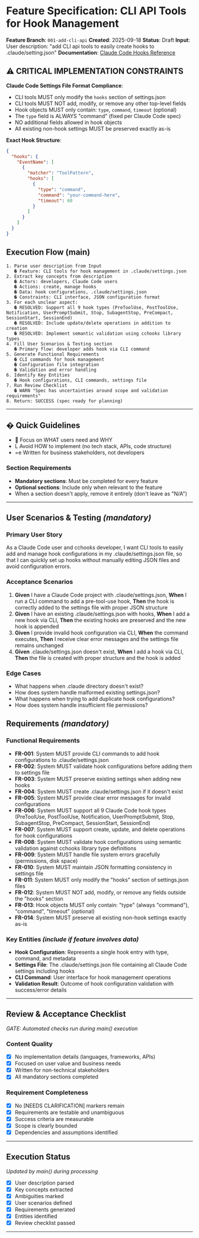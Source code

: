 # Feature Specification: CLI API Tools for Hook Management

**Feature Branch**: `001-add-cli-api`
**Created**: 2025-09-18
**Status**: Draft
**Input**: User description: "add CLI api tools to easily create hooks to .claude/setting.json"
**Documentation**: [Claude Code Hooks Reference](https://docs.claude.com/en/docs/claude-code/hook)

## ⚠️ CRITICAL IMPLEMENTATION CONSTRAINTS

**Claude Code Settings File Format Compliance**:
- CLI tools MUST only modify the `hooks` section of settings.json
- CLI tools MUST NOT add, modify, or remove any other top-level fields
- Hook objects MUST only contain: `type`, `command`, `timeout` (optional)
- The `type` field is ALWAYS "command" (fixed per Claude Code spec)
- NO additional fields allowed in hook objects
- All existing non-hook settings MUST be preserved exactly as-is

**Exact Hook Structure**:
```json
{
  "hooks": {
    "EventName": [
      {
        "matcher": "ToolPattern",
        "hooks": [
          {
            "type": "command",
            "command": "your-command-here",
            "timeout": 60
          }
        ]
      }
    ]
  }
}
```

## Execution Flow (main)
```
1. Parse user description from Input
   � Feature: CLI tools for hook management in .claude/settings.json
2. Extract key concepts from description
   � Actors: developers, Claude Code users
   � Actions: create, manage hooks
   � Data: hook configurations, .claude/settings.json
   � Constraints: CLI interface, JSON configuration format
3. For each unclear aspect:
   � RESOLVED: Support all 9 hook types (PreToolUse, PostToolUse, Notification, UserPromptSubmit, Stop, SubagentStop, PreCompact, SessionStart, SessionEnd)
   � RESOLVED: Include update/delete operations in addition to creation
   � RESOLVED: Implement semantic validation using cchooks library types
4. Fill User Scenarios & Testing section
   � Primary flow: developer adds hook via CLI command
5. Generate Functional Requirements
   � CLI commands for hook management
   � Configuration file integration
   � Validation and error handling
6. Identify Key Entities
   � Hook configurations, CLI commands, settings file
7. Run Review Checklist
   � WARN "Spec has uncertainties around scope and validation requirements"
8. Return: SUCCESS (spec ready for planning)
```

---

## � Quick Guidelines
-  Focus on WHAT users need and WHY
- L Avoid HOW to implement (no tech stack, APIs, code structure)
- =e Written for business stakeholders, not developers

### Section Requirements
- **Mandatory sections**: Must be completed for every feature
- **Optional sections**: Include only when relevant to the feature
- When a section doesn't apply, remove it entirely (don't leave as "N/A")

---

## User Scenarios & Testing *(mandatory)*

### Primary User Story
As a Claude Code user and cchooks developer, I want CLI tools to easily add and manage hook configurations in my .claude/settings.json file, so that I can quickly set up hooks without manually editing JSON files and avoid configuration errors.

### Acceptance Scenarios
1. **Given** I have a Claude Code project with .claude/settings.json, **When** I run a CLI command to add a pre-tool-use hook, **Then** the hook is correctly added to the settings file with proper JSON structure
2. **Given** I have an existing .claude/settings.json with hooks, **When** I add a new hook via CLI, **Then** the existing hooks are preserved and the new hook is appended
3. **Given** I provide invalid hook configuration via CLI, **When** the command executes, **Then** I receive clear error messages and the settings file remains unchanged
4. **Given** .claude/settings.json doesn't exist, **When** I add a hook via CLI, **Then** the file is created with proper structure and the hook is added

### Edge Cases
- What happens when .claude directory doesn't exist?
- How does system handle malformed existing settings.json?
- What happens when trying to add duplicate hook configurations?
- How does system handle insufficient file permissions?

## Requirements *(mandatory)*

### Functional Requirements
- **FR-001**: System MUST provide CLI commands to add hook configurations to .claude/settings.json
- **FR-002**: System MUST validate hook configurations before adding them to settings file
- **FR-003**: System MUST preserve existing settings when adding new hooks
- **FR-004**: System MUST create .claude/settings.json if it doesn't exist
- **FR-005**: System MUST provide clear error messages for invalid configurations
- **FR-006**: System MUST support all 9 Claude Code hook types (PreToolUse, PostToolUse, Notification, UserPromptSubmit, Stop, SubagentStop, PreCompact, SessionStart, SessionEnd)
- **FR-007**: System MUST support create, update, and delete operations for hook configurations
- **FR-008**: System MUST validate hook configurations using semantic validation against cchooks library type definitions
- **FR-009**: System MUST handle file system errors gracefully (permissions, disk space)
- **FR-010**: System MUST maintain JSON formatting consistency in settings file
- **FR-011**: System MUST only modify the "hooks" section of settings.json files
- **FR-012**: System MUST NOT add, modify, or remove any fields outside the "hooks" section
- **FR-013**: Hook objects MUST only contain: "type" (always "command"), "command", "timeout" (optional)
- **FR-014**: System MUST preserve all existing non-hook settings exactly as-is

### Key Entities *(include if feature involves data)*
- **Hook Configuration**: Represents a single hook entry with type, command, and metadata
- **Settings File**: The .claude/settings.json file containing all Claude Code settings including hooks
- **CLI Command**: User interface for hook management operations
- **Validation Result**: Outcome of hook configuration validation with success/error details

---

## Review & Acceptance Checklist
*GATE: Automated checks run during main() execution*

### Content Quality
- [x] No implementation details (languages, frameworks, APIs)
- [x] Focused on user value and business needs
- [x] Written for non-technical stakeholders
- [x] All mandatory sections completed

### Requirement Completeness
- [x] No [NEEDS CLARIFICATION] markers remain
- [x] Requirements are testable and unambiguous
- [x] Success criteria are measurable
- [x] Scope is clearly bounded
- [x] Dependencies and assumptions identified

---

## Execution Status
*Updated by main() during processing*

- [x] User description parsed
- [x] Key concepts extracted
- [x] Ambiguities marked
- [x] User scenarios defined
- [x] Requirements generated
- [x] Entities identified
- [x] Review checklist passed

---